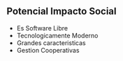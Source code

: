 ##  Potencial Impacto Social

+ Es Software Libre
+ Tecnologicamente Moderno
+ Grandes caracteristicas
+ Gestion Cooperativas

